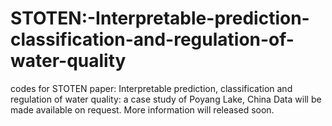 # STOTEN:-Interpretable-prediction-classification-and-regulation-of-water-quality
codes for STOTEN paper: Interpretable prediction, classification and regulation of water quality: a case study of Poyang Lake, China
Data will be made available on request. 
More information will released soon.
